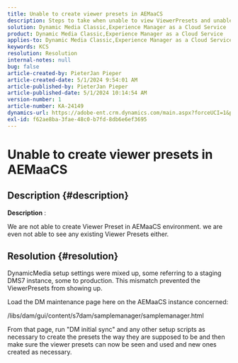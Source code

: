 ```yaml
---
title: Unable to create viewer presets in AEMaaCS
description: Steps to take when unable to view ViewerPresets and unable to create new ones on AEMaaCS
solution: Dynamic Media Classic,Experience Manager as a Cloud Service
product: Dynamic Media Classic,Experience Manager as a Cloud Service
applies-to: Dynamic Media Classic,Experience Manager as a Cloud Service
keywords: KCS
resolution: Resolution
internal-notes: null
bug: false
article-created-by: PieterJan Pieper
article-created-date: 5/1/2024 9:54:01 AM
article-published-by: PieterJan Pieper
article-published-date: 5/1/2024 10:14:54 AM
version-number: 1
article-number: KA-24149
dynamics-url: https://adobe-ent.crm.dynamics.com/main.aspx?forceUCI=1&pagetype=entityrecord&etn=knowledgearticle&id=b51afdb6-a007-ef11-9f8a-6045bd02b206
exl-id: f62ae8ba-3fae-48c0-b7fd-8db6e6ef3695
---
```

# Unable to create viewer presets in AEMaaCS

## Description {#description}


<b>Description</b> :

 We are not able to create Viewer Preset in AEMaaCS environment.
 we are even not able to see any existing Viewer Presets either.


## Resolution {#resolution}


DynamicMedia setup settings were mixed up, some referring to a staging DMS7 instance, some to production. This mismatch prevented the ViewerPresets from showing up.

Load the DM maintenance page here on the AEMaaCS instance concerned:

/libs/dam/gui/content/s7dam/samplemanager/samplemanager.html

From that page, run "DM initial sync" and any other setup scripts as necessary to create the presets the way they are supposed to be and then make sure the viewer presets can now be seen and used and new ones created as necessary.
